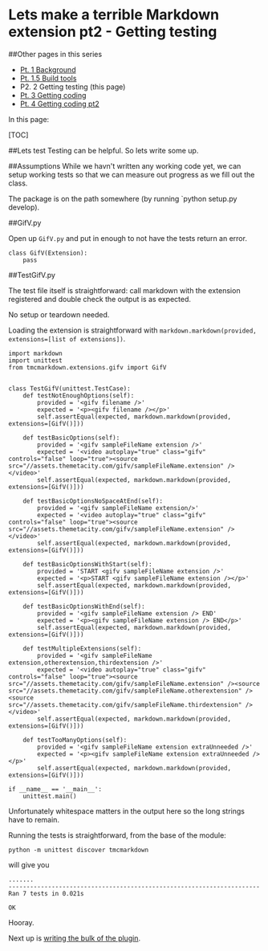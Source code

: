 # Lets make a terrible Markdown extension pt2 - Getting testing

##Other pages in this series
 - [Pt. 1 Background](/blog/lets-make-a-terrible-markdown-extension-pt1-background)
 - [Pt. 1.5 Build tools](/blog/lets-make-a-terrible-markdown-extension-pt1-5-build-and-deployment)
 - P2. 2 Getting testing (this page)
 - [Pt. 3 Getting coding](/blog/lets-make-a-terrible-markdown-extension-pt3-getting-coding)
 - [Pt. 4 Getting coding pt2](/blog/lets-make-a-terrible-markdown-extension-pt4-getting-coding-pt2)

In this page:

[TOC]

##Lets test
Testing can be helpful. So lets write some up.

##Assumptions
While we havn't written any working code yet, we can setup working tests so that we can measure out progress as we fill out the class.

The package is on the path somewhere (by running `python setup.py develop).

##GifV.py

Open up `GifV.py` and put in enough to not have the tests return an error.

~~~{.python}
class GifV(Extension):
    pass
~~~

##TestGifV.py

The test file itself is straightforward: call markdown with the extension registered and double check the output is as expected.

No setup or teardown needed.

Loading the extension is straightforward with `markdown.markdown(provided, extensions=[list of extensions])`.

~~~{.python}
import markdown
import unittest
from tmcmarkdown.extensions.gifv import GifV


class TestGifV(unittest.TestCase):
    def testNotEnoughOptions(self):
        provided = '<gifv filename />'
        expected = '<p><gifv filename /></p>'
        self.assertEqual(expected, markdown.markdown(provided, extensions=[GifV()]))

    def testBasicOptions(self):
        provided = '<gifv sampleFileName extension />'
        expected = '<video autoplay="true" class="gifv" controls="false" loop="true"><source src="//assets.themetacity.com/gifv/sampleFileName.extension" /></video>'
        self.assertEqual(expected, markdown.markdown(provided, extensions=[GifV()]))

    def testBasicOptionsNoSpaceAtEnd(self):
        provided = '<gifv sampleFileName extension/>'
        expected = '<video autoplay="true" class="gifv" controls="false" loop="true"><source src="//assets.themetacity.com/gifv/sampleFileName.extension" /></video>'
        self.assertEqual(expected, markdown.markdown(provided, extensions=[GifV()]))

    def testBasicOptionsWithStart(self):
        provided = 'START <gifv sampleFileName extension />'
        expected = '<p>START <gifv sampleFileName extension /></p>'
        self.assertEqual(expected, markdown.markdown(provided, extensions=[GifV()]))

    def testBasicOptionsWithEnd(self):
        provided = '<gifv sampleFileName extension /> END'
        expected = '<p><gifv sampleFileName extension /> END</p>'
        self.assertEqual(expected, markdown.markdown(provided, extensions=[GifV()]))

    def testMultipleExtensions(self):
        provided = '<gifv sampleFileName extension,otherextension,thirdextension />'
        expected = '<video autoplay="true" class="gifv" controls="false" loop="true"><source src="//assets.themetacity.com/gifv/sampleFileName.extension" /><source src="//assets.themetacity.com/gifv/sampleFileName.otherextension" /><source src="//assets.themetacity.com/gifv/sampleFileName.thirdextension" /></video>'
        self.assertEqual(expected, markdown.markdown(provided, extensions=[GifV()]))

    def testTooManyOptions(self):
        provided = '<gifv sampleFileName extension extraUnneeded />'
        expected = '<p><gifv sampleFileName extension extraUnneeded /></p>'
        self.assertEqual(expected, markdown.markdown(provided, extensions=[GifV()]))

if __name__ == '__main__':
    unittest.main()
~~~

Unfortunately whitespace matters in the output here so the long strings have to remain.

Running the tests is straightforward, from the base of the module:

~~~
python -m unittest discover tmcmarkdown
~~~

will give you

~~~
.......
----------------------------------------------------------------------
Ran 7 tests in 0.021s

OK
~~~

Hooray.

Next up is [writing the bulk of the plugin](lets-make-a-terrible-markdown-extension-pt3-getting-coding).
